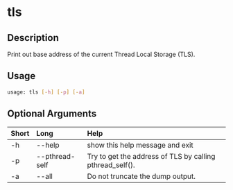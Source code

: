 <!-- THIS PART OF THIS FILE IS AUTOGENERATED. DO NOT MODIFY IT. See scripts/generate_docs.sh -->




# tls

## Description


Print out base address of the current Thread Local Storage (TLS).
## Usage


```bash
usage: tls [-h] [-p] [-a]

```
## Optional Arguments

|Short|Long|Help|
| :--- | :--- | :--- |
|-h|--help|show this help message and exit|
|-p|--pthread-self|Try to get the address of TLS by calling pthread_self().|
|-a|--all|Do not truncate the dump output.|

<!-- END OF AUTOGENERATED PART. Do not modify this line or the line below, they mark the end of the auto-generated part of the file. If you want to extend the documentation in a way which cannot easily be done by adding to the command help description, write below the following line. -->
<!-- ------------\>8---- ----\>8---- ----\>8------------ -->
